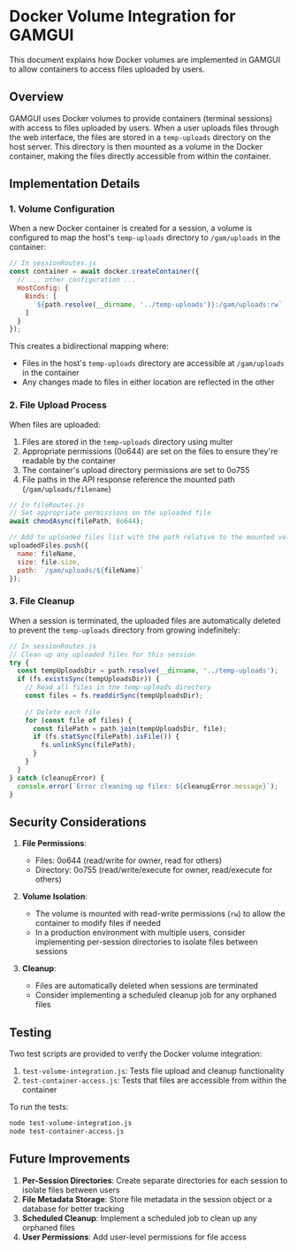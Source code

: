 # Docker Volume Integration for GAMGUI

This document explains how Docker volumes are implemented in GAMGUI to allow containers to access files uploaded by users.

## Overview

GAMGUI uses Docker volumes to provide containers (terminal sessions) with access to files uploaded by users. When a user uploads files through the web interface, the files are stored in a `temp-uploads` directory on the host server. This directory is then mounted as a volume in the Docker container, making the files directly accessible from within the container.

## Implementation Details

### 1. Volume Configuration

When a new Docker container is created for a session, a volume is configured to map the host's `temp-uploads` directory to `/gam/uploads` in the container:

```javascript
// In sessionRoutes.js
const container = await docker.createContainer({
  // ... other configuration ...
  HostConfig: {
    Binds: [
      `${path.resolve(__dirname, '../temp-uploads')}:/gam/uploads:rw`
    ]
  }
});
```

This creates a bidirectional mapping where:
- Files in the host's `temp-uploads` directory are accessible at `/gam/uploads` in the container
- Any changes made to files in either location are reflected in the other

### 2. File Upload Process

When files are uploaded:

1. Files are stored in the `temp-uploads` directory using multer
2. Appropriate permissions (0o644) are set on the files to ensure they're readable by the container
3. The container's upload directory permissions are set to 0o755
4. File paths in the API response reference the mounted path (`/gam/uploads/filename`)

```javascript
// In fileRoutes.js
// Set appropriate permissions on the uploaded file
await chmodAsync(filePath, 0o644);

// Add to uploaded files list with the path relative to the mounted volume
uploadedFiles.push({
  name: fileName,
  size: file.size,
  path: `/gam/uploads/${fileName}`
});
```

### 3. File Cleanup

When a session is terminated, the uploaded files are automatically deleted to prevent the `temp-uploads` directory from growing indefinitely:

```javascript
// In sessionRoutes.js
// Clean up any uploaded files for this session
try {
  const tempUploadsDir = path.resolve(__dirname, '../temp-uploads');
  if (fs.existsSync(tempUploadsDir)) {
    // Read all files in the temp-uploads directory
    const files = fs.readdirSync(tempUploadsDir);
    
    // Delete each file
    for (const file of files) {
      const filePath = path.join(tempUploadsDir, file);
      if (fs.statSync(filePath).isFile()) {
        fs.unlinkSync(filePath);
      }
    }
  }
} catch (cleanupError) {
  console.error(`Error cleaning up files: ${cleanupError.message}`);
}
```

## Security Considerations

1. **File Permissions**: 
   - Files: 0o644 (read/write for owner, read for others)
   - Directory: 0o755 (read/write/execute for owner, read/execute for others)

2. **Volume Isolation**: 
   - The volume is mounted with read-write permissions (`rw`) to allow the container to modify files if needed
   - In a production environment with multiple users, consider implementing per-session directories to isolate files between sessions

3. **Cleanup**: 
   - Files are automatically deleted when sessions are terminated
   - Consider implementing a scheduled cleanup job for any orphaned files

## Testing

Two test scripts are provided to verify the Docker volume integration:

1. `test-volume-integration.js`: Tests file upload and cleanup functionality
2. `test-container-access.js`: Tests that files are accessible from within the container

To run the tests:

```bash
node test-volume-integration.js
node test-container-access.js
```

## Future Improvements

1. **Per-Session Directories**: Create separate directories for each session to isolate files between users
2. **File Metadata Storage**: Store file metadata in the session object or a database for better tracking
3. **Scheduled Cleanup**: Implement a scheduled job to clean up any orphaned files
4. **User Permissions**: Add user-level permissions for file access
